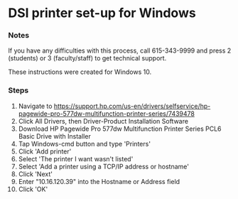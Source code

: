 # DSI printer set-up for Windows

### Notes

If you have any difficulties with this process, call 615-343-9999 and press 2 (students) or 3 (faculty/staff) to get technical support.

These instructions were created for Windows 10.

### Steps

1. Navigate to https://support.hp.com/us-en/drivers/selfservice/hp-pagewide-pro-577dw-multifunction-printer-series/7439478
2. Click All Drivers, then Driver-Product Installation Software
3. Download HP Pagewide Pro 577dw Multifunction Printer Series PCL6 Basic Drive with Installer
6. Tap Windows-cmd button and type 'Printers'
7. Click 'Add printer' 
8. Select 'The printer I want wasn't listed'
9. Select 'Add a printer using a TCP/IP address or hostname'
10. Click 'Next'
11. Enter "10.16.120.39" into the Hostname or Address field
12. Click 'OK'

